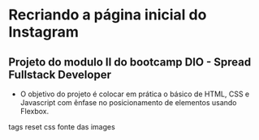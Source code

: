 # Recriando a página inicial do Instagram 

## Projeto do modulo II do bootcamp DIO - Spread Fullstack Developer

- O objetivo do projeto é colocar em prática o básico de HTML, CSS  e Javascript com ênfase no posicionamento de elementos usando Flexbox.  

tags
reset css
fonte das images
